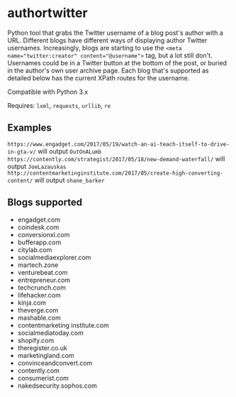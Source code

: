 # authortwitter
Python tool that grabs the Twitter username of a blog post's author with a URL.
Different blogs have different ways of displaying author Twitter usernames. Increasingly, blogs are starting to use the `<meta name="twitter:creator" content="@username">` tag, but a lot still don't. Usernames could be in a Twitter button at the bottom of the post, or buried in the author's own user archive page. Each blog that's supported as detailed below has the current XPath routes for the username.

Compatible with Python 3.x

Requires:
`lxml`, `requests`, `urllib`, `re`

## Examples
`https://www.engadget.com/2017/05/19/watch-an-ai-teach-itself-to-drive-in-gta-v/` will output `OutOnALumb`
`https://contently.com/strategist/2017/05/18/new-demand-waterfall/` will output `JoeLazauskas`
`http://contentmarketinginstitute.com/2017/05/create-high-converting-content/` will output `shane_barker`

## Blogs supported
* engadget.com
* coindesk.com
* conversionxl.com
* bufferapp.com
* citylab.com
* socialmediaexplorer.com
* martech.zone
* venturebeat.com
* entrepreneur.com
* techcrunch.com
* lifehacker.com
* kinja.com
* theverge.com
* mashable.com
* contentmarketing institute.com
* socialmediatoday.com
* shopify.com
* theregister.co.uk
* marketingland.com
* convinceandconvert.com
* contently.com
* consumerist.com
* nakedsecurity.sophos.com

